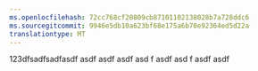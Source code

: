 ```yaml
---
ms.openlocfilehash: 72cc768cf20809cb87101102138028b7a728ddc6
ms.sourcegitcommit: 9946e5db10a623bf68e175a6b70e92364ed5d22a
translationtype: MT
---
```

123dfsadfsadfasdf asdf asdf asdf asd f asdf asd f asdf asdf
